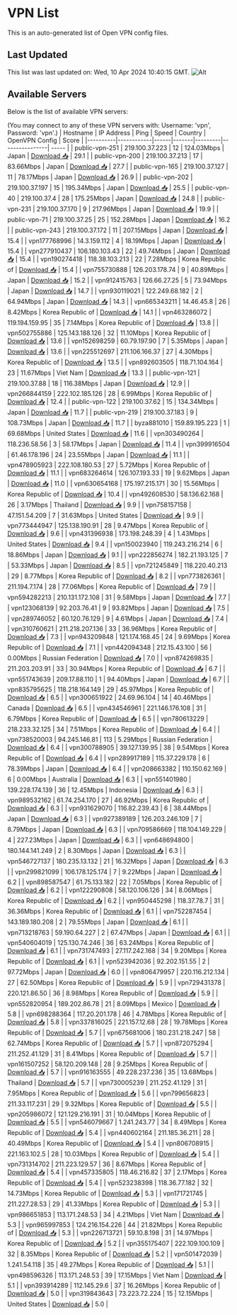 # VPN List

This is an auto-generated list of Open VPN config files.

## Last Updated

This list was last updated on: Wed, 10 Apr 2024 10:40:15 GMT.
![Alt](https://repobeats.axiom.co/api/embed/186b98318ef1479477931607c1ad7d823f12451f.svg "Repobeats analytics image")

## Available Servers

Below is the list of available VPN servers:

(You may connect to any of these VPN servers with: Username: 'vpn', Password: 'vpn'.)
| Hostname | IP Address | Ping | Speed | Country | OpenVPN Config | Score |
|----------|------------|------|-------|---------|----------------| ----- |
| public-vpn-251 | 219.100.37.223 | 12 | 124.03Mbps | Japan | [Download 📥](./configs/server_0_JP.ovpn) | 29.1 |
| public-vpn-200 | 219.100.37.213 | 17 | 83.66Mbps | Japan | [Download 📥](./configs/server_1_JP.ovpn) | 27.7 |
| public-vpn-165 | 219.100.37.127 | 11 | 78.17Mbps | Japan | [Download 📥](./configs/server_2_JP.ovpn) | 26.9 |
| public-vpn-202 | 219.100.37.197 | 15 | 195.34Mbps | Japan | [Download 📥](./configs/server_3_JP.ovpn) | 25.5 |
| public-vpn-40 | 219.100.37.4 | 28 | 175.25Mbps | Japan | [Download 📥](./configs/server_4_JP.ovpn) | 24.8 |
| public-vpn-231 | 219.100.37.170 | 9 | 217.96Mbps | Japan | [Download 📥](./configs/server_5_JP.ovpn) | 19.9 |
| public-vpn-71 | 219.100.37.25 | 25 | 152.28Mbps | Japan | [Download 📥](./configs/server_6_JP.ovpn) | 16.2 |
| public-vpn-243 | 219.100.37.172 | 11 | 207.15Mbps | Japan | [Download 📥](./configs/server_7_JP.ovpn) | 15.4 |
| vpn177768996 | 14.3.159.112 | 4 | 18.19Mbps | Japan | [Download 📥](./configs/server_8_JP.ovpn) | 15.4 |
| vpn277910437 | 106.180.103.43 | 22 | 49.74Mbps | Japan | [Download 📥](./configs/server_9_JP.ovpn) | 15.4 |
| vpn190274418 | 118.38.103.213 | 22 | 7.28Mbps | Korea Republic of | [Download 📥](./configs/server_10_KR.ovpn) | 15.4 |
| vpn755730888 | 126.203.178.74 | 9 | 40.89Mbps | Japan | [Download 📥](./configs/server_11_JP.ovpn) | 15.2 |
| vpn912415763 | 126.66.27.25 | 5 | 73.94Mbps | Japan | [Download 📥](./configs/server_12_JP.ovpn) | 14.7 |
| vpn930119021 | 122.249.68.182 | 2 | 64.94Mbps | Japan | [Download 📥](./configs/server_13_JP.ovpn) | 14.3 |
| vpn665343211 | 14.46.45.8 | 26 | 8.42Mbps | Korea Republic of | [Download 📥](./configs/server_14_KR.ovpn) | 14.1 |
| vpn463286072 | 119.194.159.95 | 35 | 7.14Mbps | Korea Republic of | [Download 📥](./configs/server_15_KR.ovpn) | 13.8 |
| vpn502755886 | 125.143.188.126 | 32 | 11.10Mbps | Korea Republic of | [Download 📥](./configs/server_16_KR.ovpn) | 13.6 |
| vpn152698259 | 60.79.197.90 | 7 | 5.35Mbps | Japan | [Download 📥](./configs/server_17_JP.ovpn) | 13.6 |
| vpn225512697 | 211.106.166.37 | 27 | 4.30Mbps | Korea Republic of | [Download 📥](./configs/server_18_KR.ovpn) | 13.5 |
| vpn892603505 | 118.71.104.164 | 23 | 11.67Mbps | Viet Nam | [Download 📥](./configs/server_19_VN.ovpn) | 13.3 |
| public-vpn-121 | 219.100.37.88 | 18 | 116.38Mbps | Japan | [Download 📥](./configs/server_20_JP.ovpn) | 12.9 |
| vpn266844159 | 222.102.185.126 | 28 | 6.99Mbps | Korea Republic of | [Download 📥](./configs/server_21_KR.ovpn) | 12.4 |
| public-vpn-122 | 219.100.37.62 | 15 | 134.34Mbps | Japan | [Download 📥](./configs/server_22_JP.ovpn) | 11.7 |
| public-vpn-219 | 219.100.37.183 | 9 | 108.73Mbps | Japan | [Download 📥](./configs/server_23_JP.ovpn) | 11.7 |
| byza881010 | 159.89.195.223 | 1 | 69.68Mbps | United States | [Download 📥](./configs/server_24_US.ovpn) | 11.6 |
| vpn303490264 | 118.236.58.56 | 3 | 58.17Mbps | Japan | [Download 📥](./configs/server_25_JP.ovpn) | 11.4 |
| vpn399916504 | 61.46.178.196 | 24 | 23.55Mbps | Japan | [Download 📥](./configs/server_26_JP.ovpn) | 11.1 |
| vpn478905923 | 222.108.180.53 | 27 | 5.72Mbps | Korea Republic of | [Download 📥](./configs/server_27_KR.ovpn) | 11.1 |
| vpn683264614 | 126.107.193.33 | 19 | 9.62Mbps | Japan | [Download 📥](./configs/server_28_JP.ovpn) | 11.0 |
| vpn630654168 | 175.197.215.171 | 30 | 15.56Mbps | Korea Republic of | [Download 📥](./configs/server_29_KR.ovpn) | 10.4 |
| vpn492608530 | 58.136.62.168 | 26 | 3.17Mbps | Thailand | [Download 📥](./configs/server_30_TH.ovpn) | 9.9 |
| vpn758157158 | 47.151.54.209 | 7 | 31.63Mbps | United States | [Download 📥](./configs/server_31_US.ovpn) | 9.9 |
| vpn773444947 | 125.138.190.91 | 28 | 9.47Mbps | Korea Republic of | [Download 📥](./configs/server_32_KR.ovpn) | 9.6 |
| vpn431396938 | 173.198.248.39 | 4 | 1.43Mbps | United States | [Download 📥](./configs/server_33_US.ovpn) | 9.4 |
| vpn150023940 | 119.243.216.214 | 6 | 18.86Mbps | Japan | [Download 📥](./configs/server_34_JP.ovpn) | 9.1 |
| vpn222856274 | 182.21.193.125 | 7 | 53.33Mbps | Japan | [Download 📥](./configs/server_35_JP.ovpn) | 8.5 |
| vpn721245849 | 118.220.40.213 | 29 | 8.77Mbps | Korea Republic of | [Download 📥](./configs/server_36_KR.ovpn) | 8.2 |
| vpn773826361 | 211.194.7.174 | 28 | 77.06Mbps | Korea Republic of | [Download 📥](./configs/server_37_KR.ovpn) | 7.9 |
| vpn594282213 | 210.131.172.108 | 31 | 9.58Mbps | Japan | [Download 📥](./configs/server_38_JP.ovpn) | 7.7 |
| vpn123068139 | 92.203.76.41 | 9 | 93.82Mbps | Japan | [Download 📥](./configs/server_39_JP.ovpn) | 7.5 |
| vpn289746052 | 60.120.76.129 | 9 | 4.61Mbps | Japan | [Download 📥](./configs/server_40_JP.ovpn) | 7.4 |
| vpn310760621 | 211.218.207.136 | 33 | 36.96Mbps | Korea Republic of | [Download 📥](./configs/server_41_KR.ovpn) | 7.3 |
| vpn943209848 | 121.174.168.45 | 24 | 9.69Mbps | Korea Republic of | [Download 📥](./configs/server_42_KR.ovpn) | 7.1 |
| vpn442094348 | 212.15.43.100 | 56 | 0.00Mbps | Russian Federation | [Download 📥](./configs/server_43_RU.ovpn) | 7.0 |
| vpn874269835 | 211.203.203.91 | 33 | 30.94Mbps | Korea Republic of | [Download 📥](./configs/server_44_KR.ovpn) | 6.7 |
| vpn551743639 | 209.17.88.110 | 1 | 94.40Mbps | Japan | [Download 📥](./configs/server_45_JP.ovpn) | 6.7 |
| vpn835795625 | 118.218.164.149 | 29 | 45.97Mbps | Korea Republic of | [Download 📥](./configs/server_46_KR.ovpn) | 6.5 |
| vpn300651922 | 24.69.96.104 | 14 | 40.46Mbps | Canada | [Download 📥](./configs/server_47_CA.ovpn) | 6.5 |
| vpn434546961 | 221.146.176.108 | 31 | 6.79Mbps | Korea Republic of | [Download 📥](./configs/server_48_KR.ovpn) | 6.5 |
| vpn780613229 | 218.233.32.125 | 34 | 7.51Mbps | Korea Republic of | [Download 📥](./configs/server_49_KR.ovpn) | 6.4 |
| vpn738520003 | 94.245.146.81 | 113 | 5.29Mbps | Russian Federation | [Download 📥](./configs/server_50_RU.ovpn) | 6.4 |
| vpn300788905 | 39.127.139.95 | 38 | 9.54Mbps | Korea Republic of | [Download 📥](./configs/server_51_KR.ovpn) | 6.4 |
| vpn289917189 | 115.37.229.178 | 6 | 78.39Mbps | Japan | [Download 📥](./configs/server_52_JP.ovpn) | 6.4 |
| vpn208663382 | 110.150.62.169 | 6 | 0.00Mbps | Australia | [Download 📥](./configs/server_53_AU.ovpn) | 6.3 |
| vpn551401980 | 139.228.174.139 | 36 | 12.45Mbps | Indonesia | [Download 📥](./configs/server_54_ID.ovpn) | 6.3 |
| vpn989532162 | 61.74.254.170 | 27 | 46.92Mbps | Korea Republic of | [Download 📥](./configs/server_55_KR.ovpn) | 6.3 |
| vpn931629070 | 116.82.239.43 | 6 | 38.44Mbps | Japan | [Download 📥](./configs/server_56_JP.ovpn) | 6.3 |
| vpn927389189 | 126.203.246.109 | 7 | 8.79Mbps | Japan | [Download 📥](./configs/server_57_JP.ovpn) | 6.3 |
| vpn709586669 | 118.104.149.229 | 4 | 227.23Mbps | Japan | [Download 📥](./configs/server_58_JP.ovpn) | 6.3 |
| vpn648694800 | 180.144.141.249 | 2 | 8.30Mbps | Japan | [Download 📥](./configs/server_59_JP.ovpn) | 6.3 |
| vpn546727137 | 180.235.13.132 | 21 | 16.32Mbps | Japan | [Download 📥](./configs/server_60_JP.ovpn) | 6.3 |
| vpn299821099 | 106.178.125.174 | 7 | 9.22Mbps | Japan | [Download 📥](./configs/server_61_JP.ovpn) | 6.2 |
| vpn898587547 | 61.75.133.182 | 22 | 7.05Mbps | Korea Republic of | [Download 📥](./configs/server_62_KR.ovpn) | 6.2 |
| vpn122290808 | 58.120.106.126 | 34 | 8.06Mbps | Korea Republic of | [Download 📥](./configs/server_63_KR.ovpn) | 6.2 |
| vpn950445298 | 118.37.78.7 | 31 | 36.36Mbps | Korea Republic of | [Download 📥](./configs/server_64_KR.ovpn) | 6.1 |
| vpn752287454 | 143.189.180.208 | 2 | 79.55Mbps | Japan | [Download 📥](./configs/server_65_JP.ovpn) | 6.1 |
| vpn713218763 | 59.190.64.227 | 2 | 67.47Mbps | Japan | [Download 📥](./configs/server_66_JP.ovpn) | 6.1 |
| vpn540604019 | 125.130.74.246 | 36 | 63.24Mbps | Korea Republic of | [Download 📥](./configs/server_67_KR.ovpn) | 6.1 |
| vpn731747493 | 27.117.242.168 | 34 | 9.20Mbps | Korea Republic of | [Download 📥](./configs/server_68_KR.ovpn) | 6.1 |
| vpn523942036 | 92.202.151.55 | 2 | 97.72Mbps | Japan | [Download 📥](./configs/server_69_JP.ovpn) | 6.0 |
| vpn806479957 | 220.116.212.134 | 27 | 62.50Mbps | Korea Republic of | [Download 📥](./configs/server_70_KR.ovpn) | 5.9 |
| vpn729431378 | 220.121.86.50 | 36 | 8.98Mbps | Korea Republic of | [Download 📥](./configs/server_71_KR.ovpn) | 5.9 |
| vpn552820954 | 189.202.86.78 | 21 | 8.09Mbps | Mexico | [Download 📥](./configs/server_72_MX.ovpn) | 5.8 |
| vpn698288364 | 117.20.201.178 | 46 | 4.78Mbps | Korea Republic of | [Download 📥](./configs/server_73_KR.ovpn) | 5.8 |
| vpn337816025 | 221.157.12.68 | 28 | 19.78Mbps | Korea Republic of | [Download 📥](./configs/server_74_KR.ovpn) | 5.7 |
| vpn675681006 | 180.231.218.247 | 58 | 62.74Mbps | Korea Republic of | [Download 📥](./configs/server_75_KR.ovpn) | 5.7 |
| vpn872075294 | 211.252.41.129 | 31 | 8.41Mbps | Korea Republic of | [Download 📥](./configs/server_76_KR.ovpn) | 5.7 |
| vpn161507252 | 58.120.209.148 | 28 | 9.25Mbps | Korea Republic of | [Download 📥](./configs/server_77_KR.ovpn) | 5.7 |
| vpn916163555 | 49.228.237.236 | 35 | 13.68Mbps | Thailand | [Download 📥](./configs/server_78_TH.ovpn) | 5.7 |
| vpn730005239 | 211.252.41.129 | 31 | 7.95Mbps | Korea Republic of | [Download 📥](./configs/server_79_KR.ovpn) | 5.6 |
| vpn799656823 | 211.33.117.231 | 29 | 9.32Mbps | Korea Republic of | [Download 📥](./configs/server_80_KR.ovpn) | 5.5 |
| vpn205986072 | 121.129.216.191 | 31 | 10.04Mbps | Korea Republic of | [Download 📥](./configs/server_81_KR.ovpn) | 5.5 |
| vpn546079667 | 1.241.243.77 | 34 | 8.49Mbps | Korea Republic of | [Download 📥](./configs/server_82_KR.ovpn) | 5.4 |
| vpn440602164 | 211.185.36.211 | 28 | 40.49Mbps | Korea Republic of | [Download 📥](./configs/server_83_KR.ovpn) | 5.4 |
| vpn806708915 | 221.163.102.5 | 28 | 10.03Mbps | Korea Republic of | [Download 📥](./configs/server_84_KR.ovpn) | 5.4 |
| vpn731314702 | 211.223.129.57 | 36 | 8.67Mbps | Korea Republic of | [Download 📥](./configs/server_85_KR.ovpn) | 5.4 |
| vpn457335805 | 118.46.216.82 | 37 | 2.17Mbps | Korea Republic of | [Download 📥](./configs/server_86_KR.ovpn) | 5.4 |
| vpn523238398 | 118.36.77.182 | 32 | 14.73Mbps | Korea Republic of | [Download 📥](./configs/server_87_KR.ovpn) | 5.3 |
| vpn171721745 | 211.227.28.53 | 29 | 41.33Mbps | Korea Republic of | [Download 📥](./configs/server_88_KR.ovpn) | 5.3 |
| vpn986651853 | 113.171.248.53 | 34 | 4.21Mbps | Viet Nam | [Download 📥](./configs/server_89_VN.ovpn) | 5.3 |
| vpn965997853 | 124.216.154.226 | 44 | 21.82Mbps | Korea Republic of | [Download 📥](./configs/server_90_KR.ovpn) | 5.3 |
| vpn226713721 | 59.10.8.198 | 31 | 14.97Mbps | Korea Republic of | [Download 📥](./configs/server_91_KR.ovpn) | 5.2 |
| vpn355175407 | 222.109.100.109 | 32 | 8.35Mbps | Korea Republic of | [Download 📥](./configs/server_92_KR.ovpn) | 5.2 |
| vpn501472039 | 1.241.54.118 | 35 | 49.27Mbps | Korea Republic of | [Download 📥](./configs/server_93_KR.ovpn) | 5.1 |
| vpn498596326 | 113.171.248.53 | 39 | 17.15Mbps | Viet Nam | [Download 📥](./configs/server_94_VN.ovpn) | 5.1 |
| vpn393914289 | 112.145.29.6 | 37 | 16.26Mbps | Korea Republic of | [Download 📥](./configs/server_95_KR.ovpn) | 5.0 |
| vpn319843643 | 73.223.72.224 | 15 | 12.15Mbps | United States | [Download 📥](./configs/server_96_US.ovpn) | 5.0 |
